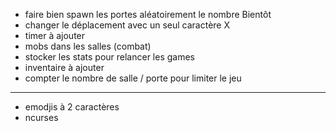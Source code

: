 - faire bien spawn les portes aléatoirement le nombre Bientôt
- changer le déplacement avec un seul caractère X
- timer à ajouter
- mobs dans les salles (combat)
- stocker les stats pour relancer les games
- inventaire à ajouter
- compter le nombre de salle / porte pour limiter le jeu
-------------------------------------------------------------------
- emodjis à 2 caractères
- ncurses
